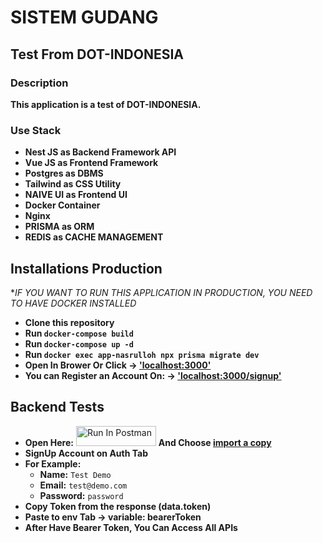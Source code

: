 # SISTEM GUDANG
## Test From DOT-INDONESIA
### Description
**This application is a test of DOT-INDONESIA.**
### Use Stack
- **Nest JS as Backend Framework API**
- **Vue JS as Frontend Framework**
- **Postgres as DBMS**
- **Tailwind as CSS Utility**
- **NAIVE UI as Frontend UI**
- **Docker Container**
- **Nginx**
- **PRISMA as ORM**
- **REDIS as CACHE MANAGEMENT**


## Installations Production
**IF YOU WANT TO RUN THIS APPLICATION IN PRODUCTION, YOU NEED TO HAVE DOCKER INSTALLED*
- **Clone this repository**
- **Run `docker-compose build`**
- **Run `docker-compose up -d`**
- **Run `docker exec app-nasrulloh npx prisma migrate dev`**
- **Open In Brower Or Click -> ['localhost:3000'](http://localhost:3000)**
- **You can Register an Account On: -> ['localhost:3000/signup'](http://localhost:3000/signup)**


## Backend Tests
- **Open Here:** [<img src="https://run.pstmn.io/button.svg" alt="Run In Postman" style="width: 128px; height: 32px;">](https://app.getpostman.com/run-collection/30824227-a2cecd6a-8f66-453b-8735-6aa6516aafe6?action=collection%2Ffork&source=rip_markdown&collection-url=entityId%3D30824227-a2cecd6a-8f66-453b-8735-6aa6516aafe6%26entityType%3Dcollection%26workspaceId%3D769e76e8-6653-4f8a-9f6d-c81d4cf36985) **And Choose <ins>import a copy</ins>**
- **SignUp Account on Auth Tab**
- **For Example:**
  - **Name:** `Test Demo`
  - **Email:** `test@demo.com`
  - **Password:** `password`
- **Copy Token from the response (data.token)**
- **Paste to env Tab -> variable: bearerToken**
- **After Have Bearer Token, You Can Access All APIs**